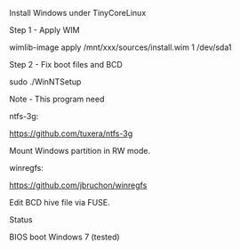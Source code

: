 Install Windows under TinyCoreLinux


Step 1 - Apply WIM

wimlib-image apply /mnt/xxx/sources/install.wim 1 /dev/sda1


Step 2 - Fix boot files and BCD

sudo ./WinNTSetup



Note - This program need

ntfs-3g:

https://github.com/tuxera/ntfs-3g

Mount Windows partition in RW mode.


winregfs:

https://github.com/jbruchon/winregfs

Edit BCD hive file via FUSE.



Status

BIOS boot Windows 7 (tested)

